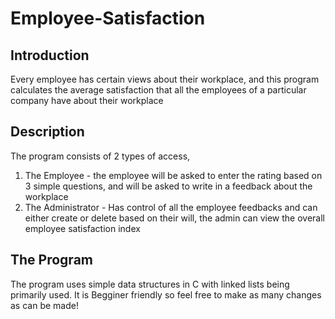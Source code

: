 # Employee-Satisfaction
## Introduction
Every employee has certain views about their workplace, and this program calculates the average satisfaction that all the employees of a particular company have about their workplace

## Description
The program consists of 2 types of access,
1. The Employee - the employee will be asked to enter the rating based on 3 simple questions, and will be asked to write in a feedback about the workplace
2. The Administrator - Has control of all the employee feedbacks and can either create or delete based on their will, the admin can view the overall employee satisfaction index 

## The Program
The program uses simple data structures in C with linked lists being primarily used. 
It is Begginer friendly so feel free to make as many changes as can be made!
